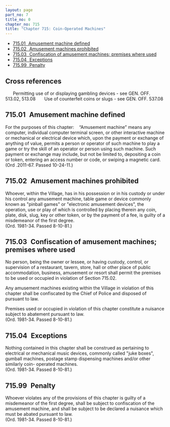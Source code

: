 ```yaml
---
layout: page
part_no: 7
title_no: 0
chapter_no: 715
title: "Chapter 715: Coin-Operated Machines"
---
```


* [715.01   Amusement machine defined](#71501-amusement-machine-defined)
* [715.02   Amusement machines prohibited](#71502-amusement-machines-prohibited)
* [715.03   Confiscation of amusement machines; premises where used](#71503-confiscation-of-amusement-machines-premises-where-used)
* [715.04   Exceptions](#71504-exceptions)
* [715.99   Penalty](#71599-penalty)

## Cross references

      Permitting use of or displaying gambling devices - see GEN. OFF. 
513.02,
513.08
      Use of counterfeit coins or slugs - see GEN. OFF.
537.08

## 715.01   Amusement machine defined

For the purposes of this chapter:
   “Amusement machine” means any computer, individual computer terminal screen,
or other interactive machine or mechanical or electrical device which, upon the
payment or exchange of anything of value, permits a person or operator of such
machine to play a game or try the skill of an operator or person using such
machine. Such payment or exchange may include, but not be limited to,
depositing a coin or token, entering an access number or code, or swiping a
magnetic card. 
(Ord .2011-67. Passed 10-24-11.)

## 715.02   Amusement machines prohibited

Whoever, within the Village, has in his possession or in his custody or
under his control any amusement machine, table game or device commonly known as
"pinball games" or "electronic amusement devices", the operation, use or play
of which is controlled by placing therein any coin, plate, disk, slug, key or
other token, or by the payment of a fee, is guilty of a misdemeanor of the
first degree.  
(Ord. 1981-34. Passed 8-10-81.)

## 715.03   Confiscation of amusement machines; premises where used

No person, being the owner or lessee, or having custody, control, or
supervision of a restaurant, tavern, store, hall or other place of public
accommodation, business, amusement or resort shall permit the premises to be
used or occupied in violation of Section 715.02.

Any amusement machines existing within the Village in violation of this
chapter shall be confiscated by the Chief of Police and disposed of pursuant to
law.

Premises used or occupied in violation of this chapter constitute a nuisance
subject
to abatement pursuant to law.  
(Ord. 1981-34. Passed 8-10-81.)

## 715.04   Exceptions

Nothing contained in this chapter shall be construed as pertaining to
electrical or mechanical music devices, commonly called "juke boxes", gumball
machines, postage stamp dispensing machines and/or other similarly coin-
operated machines.  
(Ord. 1981-34. Passed 8-10-81.)

## 715.99   Penalty

Whoever violates any of the provisions of this chapter is guilty of a
misdemeanor of the first degree, shall be subject to confiscation of the
amusement machine, and shall be subject to be declared a nuisance which must be
abated pursuant to law.  
(Ord. 1981-34. Passed 8-10-81.)
